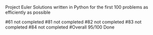 Project Euler
 Solutions written in Python for the first 100 problems as efficiently as possible

#61 not completed
#81 not completed
#82 not completed
#83 not completed
#84 not completed
#Overall 95/100 Done
